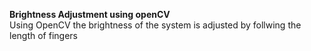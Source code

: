 ****Brightness Adjustment using openCV**** <br>
Using OpenCV the brightness of the system is adjusted by follwing the length of fingers

